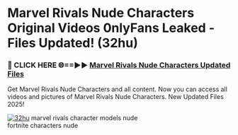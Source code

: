 # Marvel Rivals Nude Characters Original Videos 0nlyFans Leaked - Files Updated! (32hu)

<h3>🔴 CLICK HERE 🌐==►► <a href="https://tinyurl.com/5h6xmrr3" rel="nofollow">Marvel Rivals Nude Characters Updated Files</a></h3>

Get Marvel Rivals Nude Characters and all content. Now you can access all videos and pictures of Marvel Rivals Nude Characters. New Updated Files 2025!

[![32hu](https://i.imgur.com/KVD873Z.gif)](https://tinyurl.com/5h6xmrr3)
marvel rivals character models nude<br>
fortnite characters nude